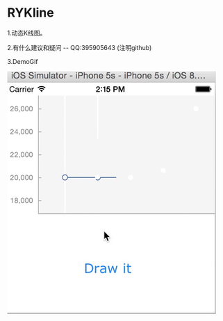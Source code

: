 RYKline
=======
1.动态K线图。

2.有什么建议和疑问 -- QQ:395905643 (注明github)

3.DemoGif

![kline Dynamic Draw](https://github.com/Resory/Images/blob/master/KlineVideo.gif)

